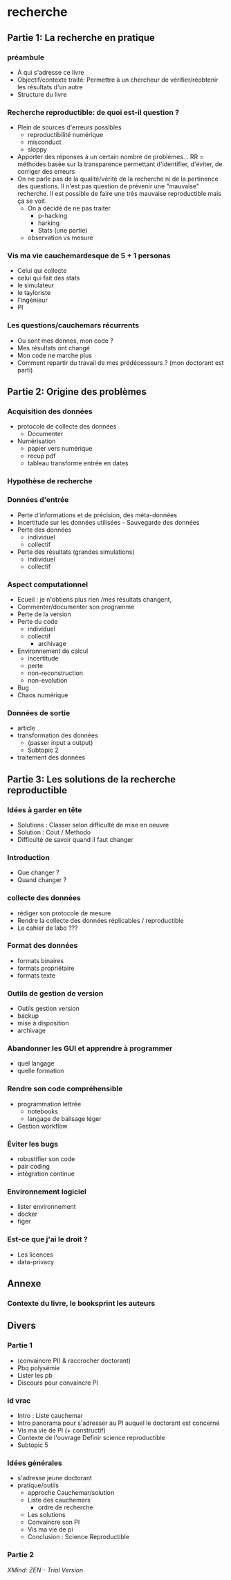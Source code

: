 # recherche
## Partie 1: La recherche en pratique
### préambule
* À qui s'adresse ce livre
* Objectif/contexte traité: Permettre à un chercheur de vérifier/réobtenir les résultats d'un autre
* Structure du livre
### Recherche reproductible: de quoi est-il question ?
* Plein de sources d'erreurs possibles
    * reproductibilité numérique
    * misconduct
    * sloppy
* Apporter des réponses à un certain nombre de problèmes. . RR = méthodes basée sur la transparence permettant d'identifier, d'éviter, de corriger des erreurs
* On ne parle pas de la qualité/vérité de la recherche ni de la pertinence des questions. Il n'est pas question de prévenir une "mauvaise" recherche. Il est possible de faire une très mauvaise reproductible mais ça se voit.
    * On a décidé de ne pas traiter 
        * p-hacking
        * harking
        * Stats (une partie)
    * observation vs mesure
### Vis ma vie cauchemardesque de 5 + 1 personas
* Celui qui collecte
* celui qui fait des stats
* le simulateur
* le tayloriste
* l'ingénieur
* PI
### Les questions/cauchemars récurrents
* Ou sont mes donnes, mon code ?
* Mes résultats ont changé
* Mon code ne marche plus
* Comment repartir du travail de mes prédécesseurs ? (mon doctorant est parti)
## Partie 2: Origine des problèmes
### Acquisition des données
* protocole de collecte des données
    * Documenter
* Numérisation
    * papier vers numérique
    * recup pdf
    * tableau transforme entrée en dates
### Hypothèse de recherche
### Données d'entrée
* Perte d'informations et de précision, des méta-données
* Incertitude sur les données utilisées - Sauvegarde des données
* Perte des données
    * individuel
    * collectif
* Perte des résultats (grandes simulations)
    * individuel
    * collectif
### Aspect computationnel
* Ecueil : je n'obtiens plus rien /mes résultats changent, 
* Commenter/documenter son programme
* Perte de la version
* Perte du code
    * individuel
    * collectif
        * archivage
* Environnement de calcul
    * incertitude
    * perte
    * non-reconstruction
    * non-evolution
* Bug
* Chaos numérique
### Données de sortie
* article
* transformation des données
    * (passer input a output)
    * Subtopic 2
* traitement des données
## Partie 3: Les solutions de la recherche reproductible
### Idées à garder en tête
* Solutions : Classer selon difficulté de mise en oeuvre
* Solution : Cout / Methodo
* Difficulté de savoir quand il faut changer
### Introduction
* Que changer ?
* Quand changer ?
### collecte des données
* rédiger son protocole de mesure
* Rendre la collecte des données réplicables / reproductible
* Le cahier de labo ???
### Format des données
* formats binaires
* formats propriétaire
* formats texte
### Outils de gestion de version
* Outils gestion version
* backup
* mise à disposition
* archivage
### Abandonner les GUI et apprendre à programmer
* quel langage
* quelle formation
### Rendre son code compréhensible
* programmation lettrée
    * notebooks
    * langage de balisage léger
* Gestion workflow
### Éviter les bugs
* robustifier son code
* pair coding
* intégration continue
### Environnement  logiciel
* lister environnement
* docker
* figer
### Est-ce que j'ai le droit ?
* Les licences
* data-privacy
## Annexe
### Contexte du livre, le booksprint les auteurs
## Divers
### Partie 1
* (convaincre PI) & raccrocher doctorant)
* Pbq polysémie
* Lister les pb
* Discours pour convaincre PI 
### id vrac
* Intro : Liste cauchemar
* Intro panorama pour s'adresser au PI auquel le doctorant est concerné
* Vis ma vie de PI (+ constructif)
* Contexte de l'ouvrage Definir science reproductible
* Subtopic 5
### Idées générales
* s'adresse jeune doctorant
* pratique/outils
    * approche Cauchemar/solution
    * Liste des cauchemars
        * ordre de recherche
    * Les solutions
    * Convaincre son PI
    * Vis ma vie de pi
    * Conclusion : Science Reproductible
### Partie 2

*XMind: ZEN - Trial Version*
